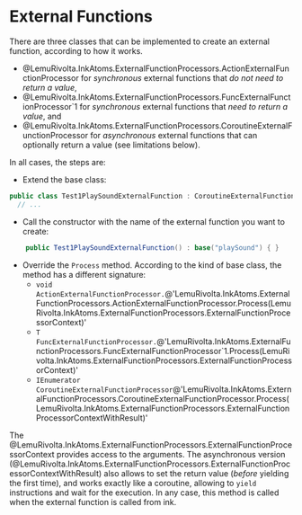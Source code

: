 ﻿---
uid: external-functions
---
# External Functions

There are three classes that can be implemented to create an external function, according to how it works.

- @LemuRivolta.InkAtoms.ExternalFunctionProcessors.ActionExternalFunctionProcessor for *synchronous* external functions that *do not need to return a value*,
- @LemuRivolta.InkAtoms.ExternalFunctionProcessors.FuncExternalFunctionProcessor`1 for *synchronous* external functions that *need to return a value*, and
- @LemuRivolta.InkAtoms.ExternalFunctionProcessors.CoroutineExternalFunctionProcessor for *asynchronous* external functions that can optionally return a value (see limitations below).

In all cases, the steps are:

- Extend the base class:

```csharp
public class Test1PlaySoundExternalFunction : CoroutineExternalFunction {
  // ...
```

- Call the constructor with the name of the external function you want to create:

```csharp
    public Test1PlaySoundExternalFunction() : base("playSound") { }
```

- Override the `Process` method. According to the kind of base class, the method has a different signature:
  - `void ActionExternalFunctionProcessor.`@'LemuRivolta.InkAtoms.ExternalFunctionProcessors.ActionExternalFunctionProcessor.Process(LemuRivolta.InkAtoms.ExternalFunctionProcessors.ExternalFunctionProcessorContext)' 
  - `T FuncExternalFunctionProcessor.`@'LemuRivolta.InkAtoms.ExternalFunctionProcessors.FuncExternalFunctionProcessor`1.Process(LemuRivolta.InkAtoms.ExternalFunctionProcessors.ExternalFunctionProcessorContext)'
  - `IEnumerator CoroutineExternalFunctionProcessor`@'LemuRivolta.InkAtoms.ExternalFunctionProcessors.CoroutineExternalFunctionProcessor.Process(LemuRivolta.InkAtoms.ExternalFunctionProcessors.ExternalFunctionProcessorContextWithResult)'
  
The @LemuRivolta.InkAtoms.ExternalFunctionProcessors.ExternalFunctionProcessorContext provides access to the arguments. The asynchronous version (@LemuRivolta.InkAtoms.ExternalFunctionProcessors.ExternalFunctionProcessorContextWithResult) also allows to set the return value (*before* yielding the first time), and works exactly like a coroutine, allowing to `yield` instructions and wait for the execution. In any case, this method is called when the external function is called from ink.
